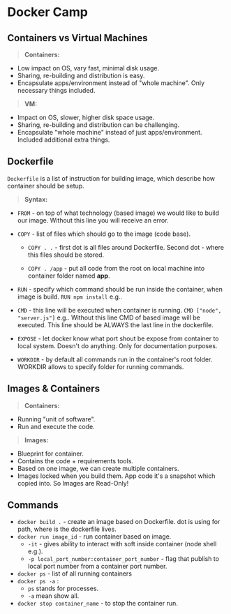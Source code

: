 # Docker Camp

## Containers vs Virtual Machines
>**Containers:**
- Low impact on OS, vary fast, minimal disk usage.
- Sharing, re-building and distribution is easy.
- Encapsulate apps/environment instead of "whole machine". Only necessary things included.

>**VM:**
- Impact on OS, slower, higher disk space usage.
- Sharing, re-building and distribution can be challenging.
- Encapsulate "whole machine" instead of just apps/environment. Included additional extra things.

## Dockerfile
`Dockerfile` is a list of instruction for building image, which describe how container should be setup.

>**Syntax:**
- `FROM` - on top of what technology (based image) we would like to build our image. Without this line you will receive an error.

- `COPY` - list of files which should go to the image (code base).
  - `COPY . .` - first dot is all files around Dockerfile. Second dot - where this files should be stored.

  - `COPY . /app` - put all code from the root on local machine into container folder named __app__.
- `RUN` - specify which command should be run inside the container, when image is build. `RUN npm install` e.g..
- `CMD` - this line will be executed when container is running. `CMD ["node", "server.js"]` e.g.. Without this line CMD of based image will be executed. This line should be ALWAYS the last line in the dockerfile.
- `EXPOSE` - let docker know what port shout be expose from container to local system. Doesn't do anything. Only for documentation purposes.
- `WORKDIR` - by default all commands run in the container's root folder. WORKDIR allows to specify folder for running commands.

## Images & Containers
>**Containers:**
- Running "unit of software".
- Run and execute the code.

>**Images:**
- Blueprint for container.
- Contains the code + requirements tools.
- Based on one image, we can create multiple containers.
- Images locked when you build them. App code it's a snapshot which copied into. So Images are Read-Only!

## Commands
- `docker build .` - create an image based on Dockerfile. dot is using for path, where is the dockerfile lives.
- `docker run image_id` - run container based on image.
  - `-it` - gives ability to interact with soft inside container (node shell e.g.).
  - `-p local_port_number:container_port_number` - flag that publish to local port number from a container port number.
- `docker ps` - list of all running containers
- `docker ps -a` :
  - `ps` stands for processes.
  - `-a` mean show all.
- `docker stop container_name` - to stop the container run.
